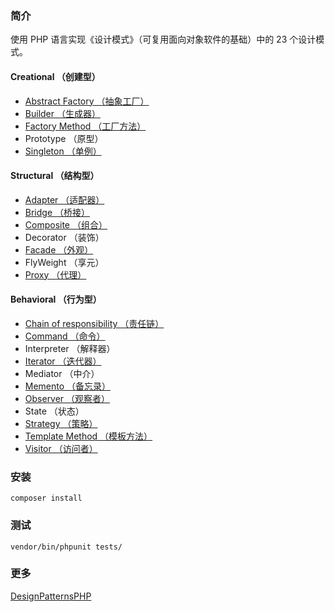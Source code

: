 ### 简介
使用 PHP 语言实现《设计模式》（可复用面向对象软件的基础）中的 23 个设计模式。

#### Creational （创建型）

* [Abstract Factory （抽象工厂）](https://github.com/alitain/design-pattern/blob/master/docs/creational/abstract_factory.md)
* [Builder （生成器）](https://github.com/alitain/design-pattern/blob/master/docs/creational/builder.md)
* [Factory Method （工厂方法）](https://github.com/alitain/design-pattern/blob/master/docs/creational/factory_method.md)
* Prototype （原型）
* [Singleton （单例）](https://github.com/alitain/design-pattern/blob/master/docs/creational/singleton.md)

#### Structural （结构型）

* [Adapter （适配器）](https://github.com/alitain/design-pattern/blob/master/docs/structural/adapter.md)
* [Bridge （桥接）](https://github.com/alitain/design-pattern/blob/master/docs/structural/bridge.md)
* [Composite （组合）](https://github.com/alitain/design-pattern/blob/master/docs/structural/composite.md)
* Decorator （装饰）
* [Facade （外观）](https://github.com/alitain/design-pattern/blob/master/docs/structural/facade.md)
* FlyWeight （享元）
* [Proxy （代理）](https://github.com/alitain/design-pattern/blob/master/docs/structural/proxy.md)

#### Behavioral （行为型）

* [Chain of responsibility （责任链）](https://github.com/alitain/design-pattern/blob/master/docs/behavioral/chain_of_responsibility.md)
* [Command （命令）](https://github.com/alitain/design-pattern/blob/master/docs/behavioral/command.md)
* Interpreter （解释器）
* [Iterator （迭代器）](https://github.com/alitain/design-pattern/blob/master/docs/behavioral/iterator.md)
* Mediator （中介）
* [Memento （备忘录）](https://github.com/alitain/design-pattern/blob/master/docs/behavioral/memento.md)
* [Observer （观察者）](https://github.com/alitain/design-pattern/blob/master/docs/behavioral/observer.md)
* State （状态）
* [Strategy （策略）](https://github.com/alitain/design-pattern/blob/master/docs/behavioral/strategy.md)
* [Template Method （模板方法）](https://github.com/alitain/design-pattern/blob/master/docs/behavioral/template_method.md)
* [Visitor （访问者）](https://github.com/alitain/design-pattern/blob/master/docs/behavioral/visitor.md)

### 安装
```
composer install
```

### 测试
```
vendor/bin/phpunit tests/
```

### 更多

[DesignPatternsPHP](https://github.com/domnikl/DesignPatternsPHP)
